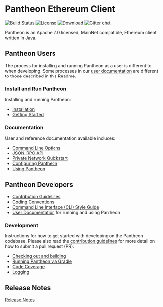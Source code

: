 # Pantheon Ethereum Client
 [![Build Status](https://jenkins.pegasys.tech/job/Pantheon/job/master/badge/icon)](https://jenkins.pegasys.tech/job/Pantheon/job/master/)
 [![License](https://img.shields.io/badge/License-Apache%202.0-blue.svg)](https://github.com/PegasysEng/pantheon/blob/master/LICENSE)
 [ ![Download](https://api.bintray.com/packages/consensys/pegasys-repo/pantheon/images/download.svg) ](https://bintray.com/consensys/pegasys-repo/pantheon/_latestVersion)
 [![Gitter chat](https://badges.gitter.im/PegaSysEng/pantheon.png)](https://gitter.im/PegaSysEng/pantheon)

Pantheon is an Apache 2.0 licensed, MainNet compatible, Ethereum client written in Java.

## Pantheon Users

The process for installing and running Pantheon as a user is different to when developing. Some processes in our [user documentation](https://docs.pantheon.pegasys.tech/en/latest/) are different to those described in this Readme.

### Install and Run Pantheon

Installing and running Pantheon:
* [Installation]
* [Getting Started]

### Documentation

User and reference documentation available includes:
* [Command Line Options]
* [JSON-RPC API]
* [Private Network Quickstart]
* [Configuring Pantheon]
* [Using Pantheon]

## Pantheon Developers

* [Contribution Guidelines](CONTRIBUTING.md)
* [Coding Conventions](CODING-CONVENTIONS.md)
* [Command Line Interface (CLI) Style Guide](CLI-STYLE-GUIDE.md)
* [User Documentation] for running and using Pantheon

### Development
Instructions for how to get started with developing on the Pantheon codebase. Please also read the
[contribution guidelines](CONTRIBUTING.md) for more detail on how to submit a pull request (PR).

* [Checking out and building](docs/development/building.md)
* [Running Pantheon via Gradle](docs/development/running-with-gradle.md)
* [Code Coverage](docs/development/code-coverage.md)
* [Logging](docs/development/logging.md)

[User Documentation]: https://docs.pantheon.pegasys.tech/en/latest/
[Installation]: https://docs.pantheon.pegasys.tech/en/latest/Installation/Overview/
[Getting Started]: https://docs.pantheon.pegasys.tech/en/latest/Getting-Started/Getting-Started/
[Private Network Quickstart]: https://docs.pantheon.pegasys.tech/en/latest/Tutorials/Private-Network-Quickstart/
[Command Line Options]: https://docs.pantheon.pegasys.tech/en/latest/Reference/Pantheon-CLI-Syntax/
[JSON-RPC API]: https://docs.pantheon.pegasys.tech/en/latest/Reference/Using-JSON-RPC-API/
[Configuring Pantheon]: https://docs.pantheon.pegasys.tech/en/latest/Configuring-Pantheon/NetworkID-And-ChainID/
[Using Pantheon]: https://docs.pantheon.pegasys.tech/en/latest/Using-Pantheon/Transactions/

## Release Notes

[Release Notes](CHANGELOG.md)
